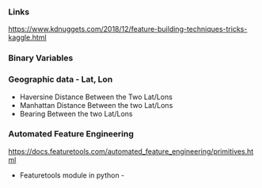 ### Links
https://www.kdnuggets.com/2018/12/feature-building-techniques-tricks-kaggle.html

### Binary Variables


### Geographic data - Lat, Lon
* Haversine Distance Between the Two Lat/Lons
* Manhattan Distance Between the two Lat/Lons
* Bearing Between the two Lat/Lons

    
### Automated Feature Engineering
https://docs.featuretools.com/automated_feature_engineering/primitives.html

* Featuretools module in python - 
    
    
    
    





